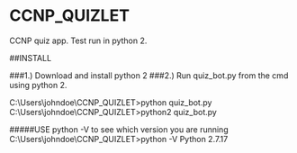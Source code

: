 # CCNP_QUIZLET
CCNP quiz app. Test run in python 2.

##INSTALL

###1.) Download and install python 2
###2.) Run quiz_bot.py from the cmd using python 2.

C:\Users\johndoe\CCNP_QUIZLET>python quiz_bot.py
C:\Users\johndoe\CCNP_QUIZLET>python2 quiz_bot.py

#####USE python -V to see which version you are running
C:\Users\johndoe\CCNP_QUIZLET>python -V
Python 2.7.17



